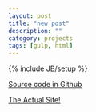 ```yaml
---
layout: post
title: "new post"
description: ""
category: projects
tags: [gulp, html]
---
```

{% include JB/setup %}

[Source code in Github](https://github.com/LupDre/gulpapp.git)

[The Actual Site!](http://lupdre.github.io/gulpapp/)
